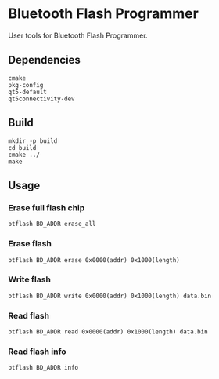 Bluetooth Flash Programmer
==========================

User tools for Bluetooth Flash Programmer.

## Dependencies

```
cmake
pkg-config
qt5-default
qt5connectivity-dev
```

## Build

```
mkdir -p build
cd build
cmake ../
make
```

## Usage

### Erase full flash chip

```
btflash BD_ADDR erase_all
```

### Erase flash

```
btflash BD_ADDR erase 0x0000(addr) 0x1000(length)
```

### Write flash

```
btflash BD_ADDR write 0x0000(addr) 0x1000(length) data.bin
```

### Read flash

```
btflash BD_ADDR read 0x0000(addr) 0x1000(length) data.bin
```

### Read flash info

```
btflash BD_ADDR info
```
